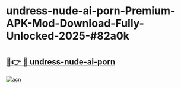 # undress-nude-ai-porn-Premium-APK-Mod-Download-Fully-Unlocked-2025-#82a0k

# <h2><a href="https://bedroomkl.my?title=undress-nude-ai-porn&ref=1AP">🔗👉 🔴 undress-nude-ai-porn</a></h2>

[![acn](https://github.com/user-attachments/assets/0f9c940e-d8b0-45ae-aac7-cd30a18b3e1c)](https://bedroomkl.my?title=undress-nude-ai-porn&ref=1AP)

